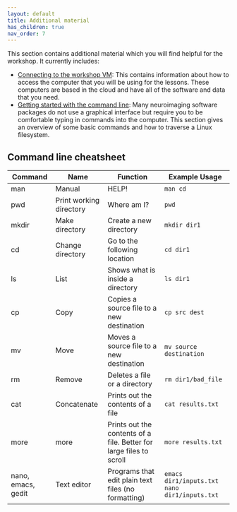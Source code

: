 ```yaml
---
layout: default
title: Additional material
has_children: true
nav_order: 7
---
```


This section contains additional material which you will find helpful for the workshop. It currently includes:
* [Connecting to the workshop VM](./connecting.md): This contains information about how to access the computer that you will be using for the lessons. These computers are based in the cloud and have all of the software and data that you need. 
* [Getting started with the command line](./command-line.md): Many neuroimaging software packages do not use a graphical interface but require you to be comfortable typing in commands into the computer. This section gives an overview of some basic commands and how to traverse a Linux filesystem.

## Command line cheatsheet

| Command | Name | Function | Example Usage | 
| --- | --- | --- | --- |
| man | Manual | HELP! | `man cd` |
| pwd | Print working directory | Where am I? | `pwd` |
| mkdir | Make directory | Create a new directory | `mkdir dir1` |
| cd | Change directory | Go to the following location | `cd dir1` |
| ls | List | Shows what is inside a directory | `ls dir1` |
| cp | Copy | Copies a source file to a new destination | `cp src dest` |
| mv | Move | Moves a source file to a new destination | `mv source destination` |
| rm | Remove | Deletes a file or a directory | `rm dir1/bad_file` |
| cat | Concatenate | Prints out the contents of a file | `cat results.txt` |
| more | more | Prints out the contents of a file. Better for large files to scroll | `more results.txt` |
| nano, emacs, gedit | Text editor | Programs that edit plain text files (no formatting) | `emacs dir1/inputs.txt` `nano dir1/inputs.txt` |



